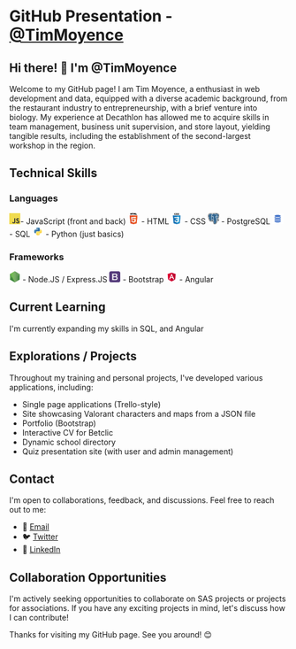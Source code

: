 # GitHub Presentation - [@TimMoyence](https://github.com/TimMoyence)

## Hi there! 👋 I'm @TimMoyence

Welcome to my GitHub page!
I am Tim Moyence, a enthusiast in web development and data, equipped with a diverse academic background, from the restaurant industry to entrepreneurship, with a brief venture into biology. My experience at Decathlon has allowed me to acquire skills in team management, business unit supervision, and store layout, yielding tangible results, including the establishment of the second-largest workshop in the region.

## Technical Skills

### Languages

<code><img height="20" src="https://raw.githubusercontent.com/github/explore/80688e429a7d4ef2fca1e82350fe8e3517d3494d/topics/javascript/javascript.png"></code>- JavaScript (front and back)
<code><img height="20" src="https://raw.githubusercontent.com/github/explore/80688e429a7d4ef2fca1e82350fe8e3517d3494d/topics/html/html.png"></code> - HTML 
<code><img height="20" src="https://raw.githubusercontent.com/github/explore/80688e429a7d4ef2fca1e82350fe8e3517d3494d/topics/css/css.png"></code> - CSS
<code><img height="20" src="https://raw.githubusercontent.com/github/explore/80688e429a7d4ef2fca1e82350fe8e3517d3494d/topics/postgresql/postgresql.png"></code> - PostgreSQL
<code><img height="20" src="https://raw.githubusercontent.com/github/explore/80688e429a7d4ef2fca1e82350fe8e3517d3494d/topics/sql/sql.png"></code> - SQL
<code><img height="20" src="https://raw.githubusercontent.com/github/explore/80688e429a7d4ef2fca1e82350fe8e3517d3494d/topics/python/python.png"></code> - Python (just basics)

### Frameworks

<code><img height="20" src="https://raw.githubusercontent.com/github/explore/80688e429a7d4ef2fca1e82350fe8e3517d3494d/topics/nodejs/nodejs.png"></code> - Node.JS / Express.JS
<code><img height="20" src="https://raw.githubusercontent.com/github/explore/80688e429a7d4ef2fca1e82350fe8e3517d3494d/topics/bootstrap/bootstrap.png"></code> - Bootstrap
<code><img height="20" src="https://raw.githubusercontent.com/github/explore/80688e429a7d4ef2fca1e82350fe8e3517d3494d/topics/angular/angular.png"></code> - Angular

## Current Learning

I'm currently expanding my skills in SQL, and Angular

## Explorations / Projects

Throughout my training and personal projects, I've developed various applications, including:

- Single page applications (Trello-style)
- Site showcasing Valorant characters and maps from a JSON file
- Portfolio (Bootstrap)
- Interactive CV for Betclic
- Dynamic school directory
- Quiz presentation site (with user and admin management)

## Contact

I'm open to collaborations, feedback, and discussions. Feel free to reach out to me:

- 📧 [Email](mailto:tim.moyence@gmail.com)
- 🐦 [Twitter](https://twitter.com/TMoyence96661)
- 📱 [LinkedIn](www.linkedin.com/in/tim-moyence)

## Collaboration Opportunities

I'm actively seeking opportunities to collaborate on SAS projects or projects for associations. If you have any exciting projects in mind, let's discuss how I can contribute!

Thanks for visiting my GitHub page. See you around! 😊
